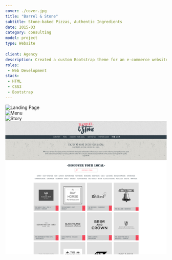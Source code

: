 ```yaml
---
cover: ./cover.jpg
title: "Barrel & Stone"
subtitle: Stone-baked Pizzas, Authentic Ingredients
date: 2015-03
category: consulting
model: project
type: Website

client: Agency
description: Created a custom Bootstrap theme for an e-commerce website.
roles:
 - Web Development
stack:
 - HTML
 - CSS3
 - Bootstrap
---
```


<div class="ui-screenshot">
	<img alt="Landing Page" src="./landing.png" title="Landing Page" />
</div>

<div class="ui-screenshot">
	<img alt="Menu" src="./menu.png" title="Menu" />
</div>

<div class="ui-screenshot">
	<img alt="Story" src="./story.png" title="Story" />
</div>

<div class="ui-screenshot">
	<img alt="Partners" src="./partners.png" title="Partners" />
</div>
